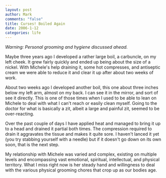 ```yaml
--- 
layout: post
author: Mark
comments: "false"
title: Curses! Boiled Again
date: 2006-1-12
categories: life
---
```

<i>Warning: Personal grooming and hygiene discussed ahead.</i>

Maybe three years ago I developed a rather large boil, a carbuncle, on my left cheek. It grew fairly quickly and ended up being about the size of a nickel. With Michele's help draining it, some hot compresses, and antiseptic cream we were able to reduce it and clear it up after about two weeks of work.

About two weeks ago I developed another boil, this one about three inches below my left arm, almost on my back. I can see it in the mirror, and sort of see it directly. This is one of those times when I used to be able to lean on Michele to deal with what I can't reach or easily clean myself. Going to the doctor for what is basically a zit, albeit a large and painful zit, seemed to be over-reacting.

Over the past couple of days I have applied heat and managed to bring it up to a head and drained it partial both times. The compression required to drain it aggravates the tissue and makes it quite sore. I haven't lanced it yet (you try stabbing yourself with a needle) but if it doesn't go down on its own soon, that is the next step.

My relationship with Michele was varied and complex, existing on multiple levels and encompassing vast emotional, spiritual, intellectual, and physical territory. What I miss right now is her steady hand and willingness to deal with the various physical grooming chores that crop up as our bodies age.
